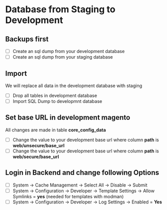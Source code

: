 # Database from Staging to Development

## Backups first

- [ ] Create an sql dump from your development database
- [ ] Create an sql dump from your staging database

## Import

We will replace all data in the development database with staging

- [ ] Drop all tables in development database
- [ ] Import SQL Dump to developmnt database

## Set base URL in development magento

All changes are made in table **core_config_data**

- [ ] Change the value to your development base url where column **path** is **web/unsecure/base_url**
- [ ] Change the value to your development base url where column **path** is **web/secure/base_url**

## Login in Backend and change following Options

- [ ] System -> Cache Management -> Select All -> Disable -> Submit
- [ ] System -> Configuration -> Developer -> Template Settings -> Allow Symlinks = **yes** (needed for templates with modman)
- [ ] System -> Configuration -> Developer -> Log Settings -> Enabled = **Yes**